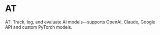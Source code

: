 # AT
AT: Track, log, and evaluate AI models—supports OpenAI, Claude, Google API and custom PyTorch models.
